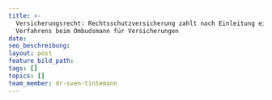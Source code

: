 ```yaml
---
title: >-
  Versicherungsrecht: Rechtsschutzversicherung zahlt nach Einleitung eines
  Verfahrens beim Ombudsmann für Versicherungen
date:
seo_beschreibung:
layout: post
feature_bild_path:
tags: []
topics: []
team_member: dr-sven-tintemann
---
```

